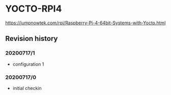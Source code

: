 # YOCTO-RPI4

https://jumpnowtek.com/rpi/Raspberry-Pi-4-64bit-Systems-with-Yocto.html

## Revision history
### 20200717/1
* configuration 1

### 20200717/0
* initial checkin

